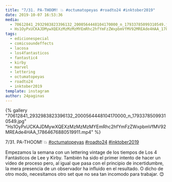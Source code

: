 ```yaml
---
title: "7/31. PA-THOOM! 💥 #octumatopeyas #roadto24 #inktober2019"
date: 2019-10-07 16:53:36
media: 
  - 70612841_2932983823396132_2000564448104170000_n_17933785099310549.jpg
  - Hs1OyPxUCKAJDMywXQEXzMzMzMzMYEmRhc2hfYmFzZWxpbmVfMV92MREAde4HAA_17864676880519911.mp4
tags: 
  - edicionespecial
  - comicsoundeffects
  - lacosa
  - los4fantasticos
  - fantastic4
  - kirby
  - marvel
  - lettering
  - octumatopeyas
  - roadto24
  - inktober2019
template: instagram
author: 24paginas
---
```


{% gallery "70612841_2932983823396132_2000564448104170000_n_17933785099310549.jpg" "Hs1OyPxUCKAJDMywXQEXzMzMzMzMYEmRhc2hfYmFzZWxpbmVfMV92MREAde4HAA_17864676880519911.mp4" %}

7/31. PA-THOOM! 💥 [#octumatopeyas](/tags/octumatopeyas) [#roadto24](/tags/roadto24) [#inktober2019](/tags/inktober2019)

Empezamos la semana con un lettering vintage de los tiempos de Los 4 Fantásticos de Lee y Kirby. También ha sido el primer intento de hacer un vídeo de proceso pero, al igual que pasa con el principio de incertidumbre, la mera presencia de un observador ha influido en el resultado. O dicho de otro modo, necesitamos otro set que no sea tan incomodo para trabajar. 😊
